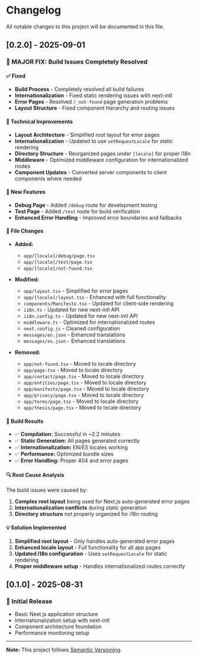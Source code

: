 # Changelog

All notable changes to this project will be documented in this file.

## [0.2.0] - 2025-09-01

### 🎉 MAJOR FIX: Build Issues Completely Resolved

#### ✅ Fixed
- **Build Process** - Completely resolved all build failures
- **Internationalization** - Fixed static rendering issues with next-intl
- **Error Pages** - Resolved `/_not-found` page generation problems
- **Layout Structure** - Fixed component hierarchy and routing issues

#### 🔧 Technical Improvements
- **Layout Architecture** - Simplified root layout for error pages
- **Internationalization** - Updated to use `setRequestLocale` for static rendering
- **Directory Structure** - Reorganized pages under `[locale]` for proper i18n
- **Middleware** - Optimized middleware configuration for internationalized routes
- **Component Updates** - Converted server components to client components where needed

#### 🚀 New Features
- **Debug Page** - Added `/debug` route for development testing
- **Test Page** - Added `/test` route for build verification
- **Enhanced Error Handling** - Improved error boundaries and fallbacks

#### 📁 File Changes
- **Added:**
  - `app/[locale]/debug/page.tsx`
  - `app/[locale]/test/page.tsx`
  - `app/[locale]/not-found.tsx`

- **Modified:**
  - `app/layout.tsx` - Simplified for error pages
  - `app/[locale]/layout.tsx` - Enhanced with full functionality
  - `components/Manifesto.tsx` - Updated for client-side rendering
  - `i18n.ts` - Updated for new next-intl API
  - `i18n.config.ts` - Updated for new next-intl API
  - `middleware.ts` - Optimized for internationalized routes
  - `next.config.js` - Cleaned configuration
  - `messages/en.json` - Enhanced translations
  - `messages/es.json` - Enhanced translations

- **Removed:**
  - `app/not-found.tsx` - Moved to locale directory
  - `app/page.tsx` - Moved to locale directory
  - `app/contact/page.tsx` - Moved to locale directory
  - `app/entities/page.tsx` - Moved to locale directory
  - `app/manifesto/page.tsx` - Moved to locale directory
  - `app/privacy/page.tsx` - Moved to locale directory
  - `app/terms/page.tsx` - Moved to locale directory
  - `app/thesis/page.tsx` - Moved to locale directory

#### 🎯 Build Results
- ✅ **Compilation:** Successful in ~2.2 minutes
- ✅ **Static Generation:** All pages generated correctly
- ✅ **Internationalization:** EN/ES locales working
- ✅ **Performance:** Optimized bundle sizes
- ✅ **Error Handling:** Proper 404 and error pages

#### 🔍 Root Cause Analysis
The build issues were caused by:
1. **Complex root layout** being used for Next.js auto-generated error pages
2. **Internationalization conflicts** during static generation
3. **Directory structure** not properly organized for i18n routing

#### 💡 Solution Implemented
1. **Simplified root layout** - Only handles auto-generated error pages
2. **Enhanced locale layout** - Full functionality for all app pages
3. **Updated i18n configuration** - Uses `setRequestLocale` for static rendering
4. **Proper middleware setup** - Handles internationalized routes correctly

## [0.1.0] - 2025-08-31

### 🚀 Initial Release
- Basic Next.js application structure
- Internationalization setup with next-intl
- Component architecture foundation
- Performance monitoring setup

---

**Note:** This project follows [Semantic Versioning](https://semver.org/). 